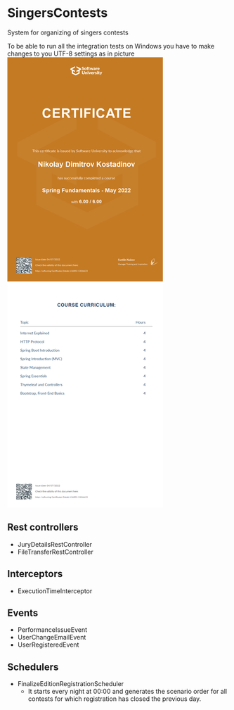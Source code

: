 # SingersContests
System for organizing of singers contests

  To be able to run all the integration tests on Windows you have to make changes to you UTF-8 settings as in picture
  ![Figure](https://github.com/NikolayKostadinov/Spring-Fundamentals/blob/main/Certificates/Spring%20Fundamentals%20-%20May%202022%20-%20Certificate.jpeg)

## Rest controllers
- JuryDetailsRestController
- FileTransferRestController 

## Interceptors
- ExecutionTimeInterceptor

## Events
- PerformanceIssueEvent
- UserChangeEmailEvent
- UserRegisteredEvent

## Schedulers
- FinalizeEditionRegistrationScheduler
   - It starts every night at 00:00 and generates the scenario order for all contests for which registration has closed the previous day.

